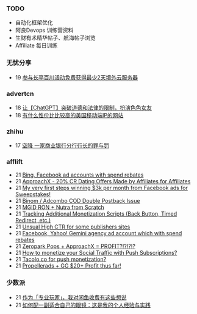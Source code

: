 ### TODO
-  自动化框架优化
-  阿良Devops 训练营资料
-  生财有术精华帖子、航海帖子浏览
-  Affiliate 每日训练

### 无忧分享
<!-- ruyo:START -->
-  19 [参与长亭百川活动免费获得最少2天境外云服务器](https://51.ruyo.net/18392.html)<!-- ruyo:END -->

### advertcn
<!-- advertcn:START -->
-  18 [让【ChatGPT】突破道德和法律的限制，扮演色色女友](https://www.advertcn.com/forum.php?mod=viewthread&tid=110439)
-  18 [有什么性价比比较高的美国移动端IP的网站](https://www.advertcn.com/forum.php?mod=viewthread&tid=110437)<!-- advertcn:END -->

### zhihu
<!-- zhihu:START -->
-  17 [空降 一家商业银行分行行长的罪与罚](http://zhuanlan.zhihu.com/p/629656591?utm_campaign=rss&utm_medium=rss&utm_source=rss&utm_content=title)<!-- zhihu:END -->

### afflift
<!-- afflift:START -->
-  21 [Bing, Facebook ad accounts with spend rebates](https://afflift.com/f/threads/bing-facebook-ad-accounts-with-spend-rebates.10965/)
-  21 [ApproachX - 20% CR Dating Offers Made by Affiliates for Affiliates](https://afflift.com/f/threads/approachx-20-cr-dating-offers-made-by-affiliates-for-affiliates.9381/)
-  21 [My very first steps winning $3k per month from Facebook ads for Sweepstakes!](https://afflift.com/f/threads/my-very-first-steps-winning-3k-per-month-from-facebook-ads-for-sweepstakes.10941/)
-  21 [Binom / Adcombo COD Double Postback Issue](https://afflift.com/f/threads/binom-adcombo-cod-double-postback-issue.10979/)
-  21 [MGID RON + Nutra from Scratch](https://afflift.com/f/threads/mgid-ron-nutra-from-scratch.10949/)
-  21 [Tracking Additional Monetization Scripts &lpar;Back Button, Timed Redirect, etc.&rpar;](https://afflift.com/f/threads/tracking-additional-monetization-scripts-back-button-timed-redirect-etc.5121/)
-  21 [Unsual High CTR for some publishers sites](https://afflift.com/f/threads/unsual-high-ctr-for-some-publishers-sites.10978/)
-  21 [Facebook, Yahoo! Gemini agency ad account which with spend rebates](https://afflift.com/f/threads/facebook-yahoo-gemini-agency-ad-account-which-with-spend-rebates.10972/)
-  21 [Zeropark Pops + ApproachX = PROFIT?!?!?!?](https://afflift.com/f/threads/zeropark-pops-approachx-profit.10973/)
-  21 [How to monetize your Social Traffic with Push Subscriptions?](https://afflift.com/f/threads/how-to-monetize-your-social-traffic-with-push-subscriptions.10271/)
-  21 [Tacolo.co for push monetization?](https://afflift.com/f/threads/tacolo-co-for-push-monetization.9394/)
-  21 [Propellerads + GG $20+ Profit thus far!](https://afflift.com/f/threads/propellerads-gg-20-profit-thus-far.10969/)<!-- afflift:END -->

### 少数派
<!-- sspai:START -->
-  21 [作为「专业玩家」，我对闲鱼收费有这些想说](https://sspai.com/post/79918)
-  21 [如何配一副适合自己的眼镜：这是我的个人经验与实践](https://sspai.com/post/79573)<!-- sspai:END -->

